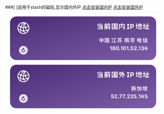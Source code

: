 ###[ ]适用于stash的磁贴,显示国内外IP [点击安装国内IP](https://link.stash.ws/install-override/raw.githubusercontent.com/LYJ01X/stash/main/gnip.stoverride) [点击安装国外IP](https://link.stash.ws/install-override/raw.githubusercontent.com/LYJ01X/stash/main/gwip.stoverride) 
  
<img src="/8CBC2A92-20D0-4FB6-AC9A-C56136B313C4.jpeg" alt="Alt text"/>
